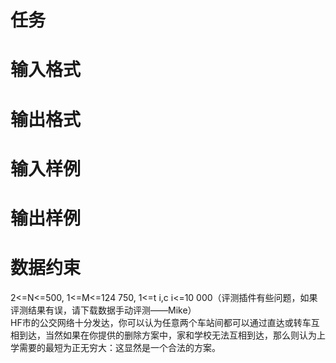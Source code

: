 

#  任务 



#  输入格式 



#  输出格式 



#  输入样例 



#  输出样例 



#  数据约束 


<div>
2&lt;=N&lt;=500, 1&lt;=M&lt;=124 750, 1&lt;=t i,c i&lt;=10 000（评测插件有些问题，如果评测结果有误，请下载数据手动评测——Mike）<br/>
</div>
<div>
HF市的公交网络十分发达，你可以认为任意两个车站间都可以通过直达或转车互相到达，当然如果在你提供的删除方案中，家和学校无法互相到达，那么则认为上学需要的最短为正无穷大：这显然是一个合法的方案。
</div>
<p>
<br/>
</p>
